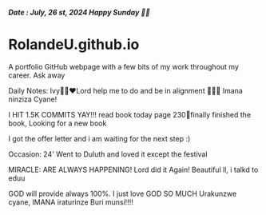 ***Date : July, 26 st, 2024 Happy Sunday 🫶🏾***
# RolandeU.github.io
 
A portfolio GitHub webpage with a few bits of my work throughout my career. Ask away

Daily Notes:
Ivy🙌🏽❤️Lord help me to do and be in alignment  💚🙏🏾 Imana ninziza Cyane!

I HIT 1.5K COMMITS YAY!!!
read book today page 230💚finally finished the book, Looking for a new book

I got the offer letter and i am waiting for the next step :)

Occasion: 24'
Went to Duluth and loved it except the festival 

MIRACLE: ARE ALWAYS HAPPENING!
Lord did it Again! Beautiful ll, i talkd to eduu

GOD will provide always 100%. I just love GOD SO MUCH
Urakunzwe cyane, IMANA iraturinze Buri munsi!!!!






